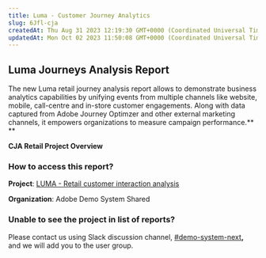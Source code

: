 ```yaml
---
title: Luma - Customer Journey Analytics
slug: 6Jfl-cja
createdAt: Thu Aug 31 2023 12:19:30 GMT+0000 (Coordinated Universal Time)
updatedAt: Mon Oct 02 2023 11:50:08 GMT+0000 (Coordinated Universal Time)
---
```


## Luma Journeys Analysis Report

The new Luma retail journey analysis report allows to demonstrate business analytics capabilities by unifying events from multiple channels like website, mobile, call-centre and in-store customer engagements. Along with data captured from Adobe Journey Optimzer and other external marketing channels, it empowers organizations to measure campaign performance.** **

**CJA Retail Project Overview**

[](../../assets/Demo%20System%20Next%20-%20Retail%20Customer%20Journey%20Analytics%20Project.mp4)

[](https://demo-system-next.s3.amazonaws.com/videos/cja/Demo%20System%20Next%20-%20Retail%20Customer%20Journey%20Analytics%20Project.mp4)

### How to access this report?

**Project**: [LUMA - Retail customer interaction analysis](https://experience.adobe.com/#/@demosystem4/platform/analytics/#/workspace/edit/63e24f771426b710a2838fee)&#x20;

**Organization**: Adobe Demo System Shared

### Unable to see the project in list of reports?

Please contact us using Slack discussion channel, [#demo-system-next](https://sv-core-tech.slack.com/archives/CPCRVPLDQ)**,** and we will add you to the user group.
